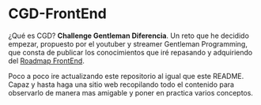 # CGD-FrontEnd

¿Qué es CGD? **Challenge Gentleman Diferencia**. Un reto que he decidido empezar, propuesto por el youtuber y streamer Gentleman Programming, que consta de publicar los conocimientos que iré repasando y adquiriendo del [Roadmap FrontEnd](https://roadmap.sh/frontend). 

Poco a poco ire actualizando este repositorio al igual que este README. Capaz y hasta haga una sitio web recopilando todo el contenido para observarlo de manera mas amigable y poner en practica varios conceptos.
